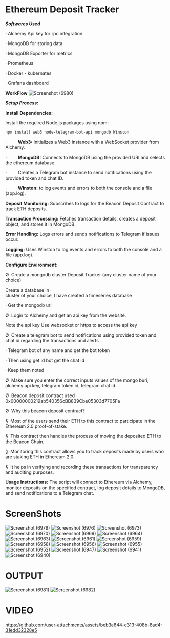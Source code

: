 # Ethereum Deposit Tracker

***Softwares Used***

·
Alchemy Api key for rpc integration


·
MongoDB for storing data

·
MongoDB Exporter for metrics

·
Prometheus

·
Docker - kubernates

·
Grafana dashboard


**WorkFlow**
![Screenshot (6980)](https://github.com/user-attachments/assets/52db8176-4db3-47da-85b0-3d87188b6ae4)

***Setup Process:***



**Install Dependencies:**



Install the required Node.js packages using npm:



```bash
npm install web3 node-telegram-bot-api mongodb Winston
```


·        
**Web3:** Initializes a Web3 instance with a WebSocket provider from Alchemy.

·        
**MongoDB:** Connects to MongoDB using the provided
URI and selects the ethereum database.

·        
Creates a Telegram bot instance to send
notifications using the provided token and chat ID.

·        
**Winston:** to log events and errors to both the
console and a file (app.log).



**Deposit Monitoring:**
Subscribes to logs for the Beacon Deposit Contract to track ETH deposits.

**Transaction Processing:**
Fetches transaction details, creates a deposit object, and stores it in MongoDB.

**Error Handling:**
Logs errors and sends notifications to Telegram if issues occur.

**Logging:**
Uses Winston to log events and errors to both the console and a file (app.log).



**Configure Environment:**

Ø 
Create a mongodb cluster Deposit Tracker (any
cluster name of your choice)


Create a database in
·    
cluster of your choice, I have created a timeseries database

·
Get the mongodb uri


Ø 
Login to Alchemy and get an api key from the
website.


Note the api key
Use websocket or https to
      access the api key

Ø 
Create a telegram bot to send notifications using
provided token and chat id regarding the transactions and alerts

·
Telegram bot of any name and get the bot token

·
Then using get id bot get the chat id 

·
Keep them noted


Ø 
Make sure you enter the correct inputs values of the mongo buri, alchemy api key, telegram token id, telegram chat id.

Ø 
Beacon deposit contract used 0x00000000219ab540356cBB839Cbe05303d7705Fa


Ø 
Why this beacon deposit contract?


§ 
Most of the users send their ETH to this
contract to participate in the Ethereum 2.0 proof-of-stake.


§ 
This contract then handles the process of moving
the deposited ETH to the Beacon Chain.


§ 
Monitoring this contract allows you to track
deposits made by users who are staking ETH in Ethereum 2.0.


§ 
It helps in verifying and recording these
transactions for transparency and auditing purposes.


**Usage Instructions:**
The script will connect to Ethereum via Alchemy, monitor deposits on the specified contract, log deposit details to MongoDB, and send notifications to a Telegram chat.


# ScreenShots


![Screenshot (6979)](https://github.com/user-attachments/assets/659a896c-c01b-4114-8372-8972cc9b3927)
![Screenshot (6976)](https://github.com/user-attachments/assets/92873142-8254-45f3-90a5-85dfe685b9a2)
![Screenshot (6973)](https://github.com/user-attachments/assets/31345a76-a6cf-4efc-8c91-8fe335604067)
![Screenshot (6970)](https://github.com/user-attachments/assets/2342d48f-677c-46c4-8668-aae17cbe441a)
![Screenshot (6969)](https://github.com/user-attachments/assets/4bb45fda-b546-4614-9b2c-dfb02114d55c)
![Screenshot (6964)](https://github.com/user-attachments/assets/61aade44-18ae-40ba-87a3-28b5624dd524)
![Screenshot (6963)](https://github.com/user-attachments/assets/62f80932-1c40-44e6-bca4-f4b8fa026cfd)
![Screenshot (6961)](https://github.com/user-attachments/assets/bb1eb2e7-2767-41c8-bdaf-cc11b246af1a)
![Screenshot (6959)](https://github.com/user-attachments/assets/3126034f-fba3-4cef-8098-6089afb11c5d)
![Screenshot (6958)](https://github.com/user-attachments/assets/3d6d34da-9767-4322-9511-5b60e5f68629)
![Screenshot (6956)](https://github.com/user-attachments/assets/7f58d083-9300-410c-b62b-db2e1ebb6752)
![Screenshot (6955)](https://github.com/user-attachments/assets/b5ed800c-c710-4673-93af-e3ef86172297)
![Screenshot (6952)](https://github.com/user-attachments/assets/3e148d09-fb0d-448a-a679-ef4dac1816e7)
![Screenshot (6947)](https://github.com/user-attachments/assets/91cf9639-5043-4043-b031-62c82d82d77b)
![Screenshot (6941)](https://github.com/user-attachments/assets/ccbbd8de-2b4e-484c-9179-1de7aa14eecc)
![Screenshot (6940)](https://github.com/user-attachments/assets/7bb43a44-da91-4763-9e37-587b09ccbaae)





# OUTPUT

![Screenshot (6981)](https://github.com/user-attachments/assets/cb46921d-7290-4d7e-930c-99f5d580cbe3)
![Screenshot (6982)](https://github.com/user-attachments/assets/02667e00-fe86-4281-a6d2-7ef966841102)

# VIDEO

https://github.com/user-attachments/assets/beb3a644-c313-408b-8ad4-31edd32328e5


 


